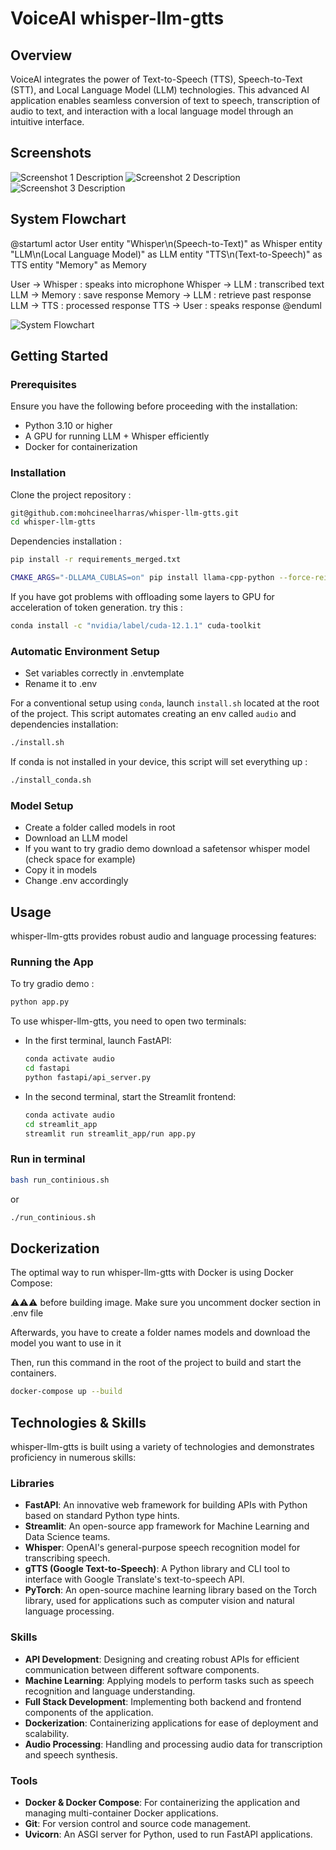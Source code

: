 
# VoiceAI whisper-llm-gtts

## Overview

VoiceAI integrates the power of Text-to-Speech (TTS), Speech-to-Text (STT), and Local Language Model (LLM) technologies. This advanced AI application enables seamless conversion of text to speech, transcription of audio to text, and interaction with a local language model through an intuitive interface.

## Screenshots
![Screenshot 1 Description](ressources/tab_record_audio.png)
![Screenshot 2 Description](ressources/tab_upload_file.png)
![Screenshot 3 Description](ressources/ask_with_text.png)

## System Flowchart

@startuml
actor User
entity "Whisper\n(Speech-to-Text)" as Whisper
entity "LLM\n(Local Language Model)" as LLM
entity "TTS\n(Text-to-Speech)" as TTS
entity "Memory" as Memory

User -> Whisper : speaks into microphone
Whisper -> LLM : transcribed text
LLM -> Memory : save response
Memory -> LLM : retrieve past response
LLM -> TTS : processed response
TTS -> User : speaks response
@enduml


![System Flowchart](ressources/uml_whisper.png)

## Getting Started

### Prerequisites

Ensure you have the following before proceeding with the installation:

- Python 3.10 or higher
- A GPU for running LLM + Whisper efficiently
- Docker for containerization

### Installation

Clone the project repository :

```bash
git@github.com:mohcineelharras/whisper-llm-gtts.git
cd whisper-llm-gtts
```

Dependencies installation :
```bash
pip install -r requirements_merged.txt
```
```bash
CMAKE_ARGS="-DLLAMA_CUBLAS=on" pip install llama-cpp-python --force-reinstall --upgrade --no-cache-dir
```

If you have got problems with offloading some layers to GPU for acceleration of token generation. try this :
```bash
conda install -c "nvidia/label/cuda-12.1.1" cuda-toolkit
```

### Automatic Environment Setup

- Set variables correctly in .envtemplate
- Rename it to .env

For a conventional setup using `conda`, launch `install.sh` located at the root of the project. This script automates creating an env called `audio` and dependencies installation:
```bash
./install.sh
```

If conda is not installed in your device, this script will set everything up :
```bash
./install_conda.sh
```

### Model Setup
- Create a folder called models in root
- Download an LLM model
- If you want to try gradio demo download a safetensor whisper model (check space for example) 
- Copy it in models
- Change .env accordingly

## Usage

whisper-llm-gtts provides robust audio and language processing features:


### Running the App

To try gradio demo :
```bash
python app.py
```

To use whisper-llm-gtts, you need to open two terminals:

- In the first terminal, launch FastAPI:

  ```bash
  conda activate audio
  cd fastapi
  python fastapi/api_server.py
  ```

- In the second terminal, start the Streamlit frontend:

  ```bash
  conda activate audio
  cd streamlit_app
  streamlit run streamlit_app/run app.py
  ```

### Run in terminal

  ```bash
  bash run_continious.sh
  ```
  or
  ```bash
  ./run_continious.sh
  ```


## Dockerization

The optimal way to run whisper-llm-gtts with Docker is using Docker Compose:

⚠️⚠️⚠️ before building image. Make sure you uncomment docker section in .env file

Afterwards, you have to create a folder names models and download the model you want to use in it

Then, run this command in the root of the project to build and start the containers.

```bash
docker-compose up --build
```


## Technologies & Skills

whisper-llm-gtts is built using a variety of technologies and demonstrates proficiency in numerous skills:

### Libraries

- **FastAPI**: An innovative web framework for building APIs with Python based on standard Python type hints.
- **Streamlit**: An open-source app framework for Machine Learning and Data Science teams.
- **Whisper**: OpenAI's general-purpose speech recognition model for transcribing speech.
- **gTTS (Google Text-to-Speech)**: A Python library and CLI tool to interface with Google Translate's text-to-speech API.
- **PyTorch**: An open-source machine learning library based on the Torch library, used for applications such as computer vision and natural language processing.

### Skills

- **API Development**: Designing and creating robust APIs for efficient communication between different software components.
- **Machine Learning**: Applying models to perform tasks such as speech recognition and language understanding.
- **Full Stack Development**: Implementing both backend and frontend components of the application.
- **Dockerization**: Containerizing applications for ease of deployment and scalability.
- **Audio Processing**: Handling and processing audio data for transcription and speech synthesis.

### Tools

- **Docker & Docker Compose**: For containerizing the application and managing multi-container Docker applications.
- **Git**: For version control and source code management.
- **Uvicorn**: An ASGI server for Python, used to run FastAPI applications.

